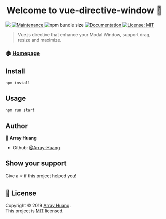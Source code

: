 <h1 align="center">Welcome to vue-directive-window 👋</h1>
<p>
  <a href="https://www.npmjs.com/package/vue-directive-window" target="_blank">
    <img src="https://img.shields.io/npm/v/vue-directive-window.svg?cacheSeconds=2592000" />
  </a>
  <a href="https://www.npmjs.com/package/vue-directive-window" target="_blank">
    <img alt="Maintenance" src="https://img.shields.io/npm/dw/vue-directive-window.svg?cacheSeconds=2592000" />
  </a>
  <img alt="npm bundle size" src="https://img.shields.io/bundlephobia/min/vue-directive-window.svg?cacheSeconds=2592000" />
  <a href="https://array-huang.github.io/vue-directive-window">
    <img alt="Documentation" src="https://img.shields.io/badge/documentation-yes-brightgreen.svg" target="_blank" />
  </a>
  <a href="https://github.com/Array-Huang/vue-directive-window/blob/master/LICENSE">
    <img alt="License: MIT" src="https://img.shields.io/badge/License-MIT-yellow.svg" target="_blank" />
  </a>
  
</p>

> Vue.js directive that enhance your Modal Window, support drag, resize and maximize.

### 🏠 [Homepage](https://github.com/Array-Huang/vue-directive-window)

## Install

```sh
npm install
```

## Usage

```sh
npm run start
```

## Author

👤 **Array Huang**

- Github: [@Array-Huang](https://github.com/Array-Huang)

## Show your support

Give a ⭐️ if this project helped you!

## 📝 License

Copyright © 2019 [Array Huang](https://github.com/Array-Huang).<br />
This project is [MIT](https://github.com/Array-Huang/vue-directive-window/blob/master/LICENSE) licensed.
